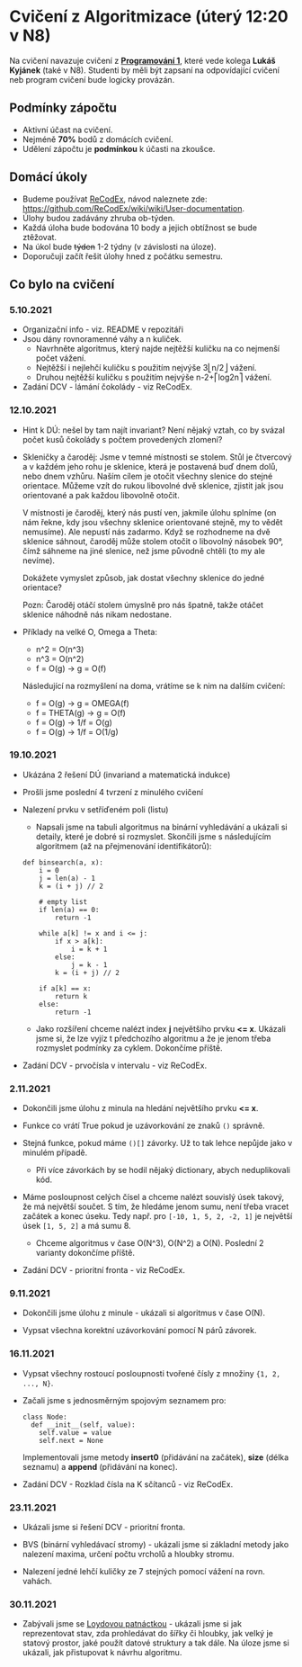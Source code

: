 # Cvičení z Algoritmizace (úterý 12:20 v N8)

Na cvičení navazuje cvičení z **[Programování 1](https://lukyjanek.github.io/teaching/21-22/NPRG030.html)**, které vede kolega **Lukáš Kyjánek** (také v N8).
Studenti by měli být zapsaní na odpovídající cvičení neb program cvičení bude logicky provázán.

## Podmínky zápočtu

- Aktivní účast na cvičení.
- Nejméně **70%** bodů z domácích cvičení.
- Udělení zápočtu je **podmínkou** k účasti na zkoušce.

## Domácí úkoly

- Budeme používat [ReCodEx](https://recodex.mff.cuni.cz/), návod naleznete zde: https://github.com/ReCodEx/wiki/wiki/User-documentation.
- Úlohy budou zadávány zhruba ob-týden.
- Každá úloha bude bodována 10 body a jejich obtížnost se bude ztěžovat.
- Na úkol bude <strike>týden</strike> 1-2 týdny (v závislosti na úloze).
- Doporučuji začít řešit úlohy hned z počátku semestru.

## Co bylo na cvičení

### 5.10.2021

* Organizační info - viz. README v repozitáři
* Jsou dány rovnoramenné váhy a n kuliček.
  * Navrhněte algoritmus, který najde nejtěžší kuličku na co nejmenší počet vážení.
  * Nejtěžší i nejlehčí kuličku s použitím nejvýše 3⎣n/2⎦ vážení.
  * Druhou nejtěžší kuličku s použitím nejvýše n-2+⎡log2n⎤ vážení.
* Zadání DCV - lámání čokolády - viz ReCodEx.

### 12.10.2021

* Hint k DÚ: nešel by tam najít invariant? Není nějaký vztah,
  co by svázal počet kusů čokolády s počtem provedených zlomení?

* Skleničky a čaroděj:
  Jsme v temné místnosti se stolem. Stůl je čtvercový a v každém jeho rohu je sklenice, která je postavená buď dnem dolů, nebo dnem vzhůru.
  Naším cílem je otočit všechny slenice do stejné orientace. Můžeme vzít do rukou libovolné dvě sklenice, zjistit jak jsou orientované a pak každou libovolně otočit.

  V místnosti je čaroděj, který nás pustí ven, jakmile úlohu splníme (on nám řekne, kdy jsou všechny sklenice orientované stejně, my to vědět nemusíme).
  Ale nepustí nás zadarmo. Když se rozhodneme na dvě sklenice sáhnout, čaroděj může stolem otočit o libovolný násobek 90°,
  čímž sáhneme na jiné slenice, než jsme původně chtěli (to my ale nevíme).

  Dokážete vymyslet způsob, jak dostat všechny sklenice do jedné orientace?

  Pozn: Čaroděj otáčí stolem úmyslně pro nás špatně, takže otáčet sklenice náhodně nás nikam nedostane.

* Příklady na velké O, Omega a Theta:

  * n^2 = O(n^3)
  * n^3 = O(n^2)
  * f = O(g)  ->  g = O(f)

  Následující na rozmyšlení na doma, vrátíme se k nim na dalším cvičení:

  * f = O(g)  ->  g = OMEGA(f)
  * f = THETA(g)  ->  g = O(f)
  * f = O(g)  ->  1/f = O(g)
  * f = O(g)  ->  1/f = O(1/g)

### 19.10.2021

* Ukázána 2 řešení DÚ (invariand a matematická indukce)
* Prošli jsme poslední 4 tvrzení z minulého cvičení

* Nalezení prvku v setříďeném poli (listu)
  - Napsali jsme na tabuli algoritmus na binární vyhledávání a ukázali si detaily, které
    je dobré si rozmyslet.
    Skončili jsme s následujícím algoritmem (až na přejmenování identifikátorů):

  ```python3
  def binsearch(a, x):
      i = 0
      j = len(a) - 1
      k = (i + j) // 2

      # empty list
      if len(a) == 0:
          return -1

      while a[k] != x and i <= j:
          if x > a[k]:
              i = k + 1
          else:
              j = k - 1
          k = (i + j) // 2

      if a[k] == x:
          return k
      else:
          return -1
  ```

  - Jako rozšíření chceme nalézt index **j** největšího prvku **<= x**.
    Ukázali jsme si, že lze vyjíz t předchozího algoritmu a že je jenom třeba
    rozmyslet podmínky za cyklem. Dokončíme příště.

* Zadání DCV - prvočísla v intervalu - viz ReCodEx.

### 2.11.2021

* Dokončili jsme úlohu z minula na hledání největšího prvku **<= x**.

* Funkce co vrátí True pokud je uzávorkování ze znaků `()` správně.
* Stejná funkce, pokud máme `()[]` závorky. Už to tak lehce nepůjde jako v minulém případě.
  - Při více závorkách by se hodil nějaký dictionary, abych neduplikovali kód.

* Máme posloupnost celých čísel a chceme nalézt souvislý úsek takový, že má největší součet.
  S tím, že hledáme jenom sumu, není třeba vracet začátek a konec úseku.
  Tedy např. pro `[-10, 1, 5, 2, -2, 1]` je největší úsek `[1, 5, 2]` a má sumu 8.

  - Chceme algoritmus v čase O(N^3), O(N^2) a O(N). Poslední 2 varianty dokončíme příště.

* Zadání DCV - prioritní fronta - viz ReCodEx.

### 9.11.2021

* Dokončili jsme úlohu z minule - ukázali si algoritmus v čase O(N).

* Vypsat všechna korektní uzávorkování pomocí N párů závorek.

### 16.11.2021

* Vypsat všechny rostoucí posloupnosti tvořené čísly z množiny `{1, 2, ..., N}`.

* Začali jsme s jednosměrným spojovým seznamem pro:

  ```
  class Node:
    def __init__(self, value):
      self.value = value
      self.next = None
  ```

  Implementovali jsme metody **insert0** (přidávání na začátek), **size** (délka seznamu)
  a **append** (přidávání na konec).

* Zadání DCV - Rozklad čísla na K sčítanců - viz ReCodEx.

### 23.11.2021

* Ukázali jsme si řešení DCV - prioritní fronta.

* BVS (binární vyhledávací stromy) - ukázali jsme si základní metody jako nalezení
  maxima, určení počtu vrcholů a hloubky stromu.

* Nalezení jedné lehčí kuličky ze 7 stejných pomocí vážení na rovn. vahách.

### 30.11.2021

* Zabývali jsme se [Loydovou patnáctkou](https://en.wikipedia.org/wiki/15_puzzle) - ukázali jsme si
  jak reprezentovat stav, zda prohledávat do šířky či hloubky, jak velký je statový prostor, jaké použít
  datové struktury a tak dále. Na úloze jsme si ukázali, jak přistupovat k návrhu algoritmu.

